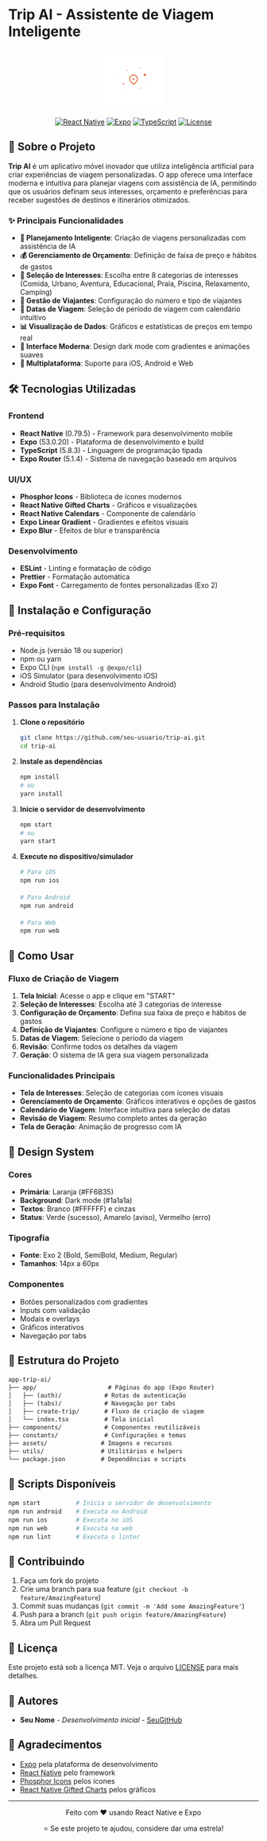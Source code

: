 # Trip AI - Assistente de Viagem Inteligente

<div align="center">
  <img src="assets/images/icon.png" alt="Trip AI Logo" width="120" height="120">
  
  [![React Native](https://img.shields.io/badge/React%20Native-0.79.5-blue.svg)](https://reactnative.dev/)
  [![Expo](https://img.shields.io/badge/Expo-53.0.20-black.svg)](https://expo.dev/)
  [![TypeScript](https://img.shields.io/badge/TypeScript-5.8.3-blue.svg)](https://www.typescriptlang.org/)
  [![License](https://img.shields.io/badge/License-MIT-green.svg)](LICENSE)
</div>

## 📱 Sobre o Projeto

**Trip AI** é um aplicativo móvel inovador que utiliza inteligência artificial para criar experiências de viagem personalizadas. O app oferece uma interface moderna e intuitiva para planejar viagens com assistência de IA, permitindo que os usuários definam seus interesses, orçamento e preferências para receber sugestões de destinos e itinerários otimizados.

### ✨ Principais Funcionalidades

- **🎯 Planejamento Inteligente**: Criação de viagens personalizadas com assistência de IA
- **💰 Gerenciamento de Orçamento**: Definição de faixa de preço e hábitos de gastos
- **🎨 Seleção de Interesses**: Escolha entre 8 categorias de interesses (Comida, Urbano, Aventura, Educacional, Praia, Piscina, Relaxamento, Camping)
- **👥 Gestão de Viajantes**: Configuração do número e tipo de viajantes
- **📅 Datas de Viagem**: Seleção de período de viagem com calendário intuitivo
- **📊 Visualização de Dados**: Gráficos e estatísticas de preços em tempo real
- **🎨 Interface Moderna**: Design dark mode com gradientes e animações suaves
- **📱 Multiplataforma**: Suporte para iOS, Android e Web

## 🛠️ Tecnologias Utilizadas

### Frontend

- **React Native** (0.79.5) - Framework para desenvolvimento mobile
- **Expo** (53.0.20) - Plataforma de desenvolvimento e build
- **TypeScript** (5.8.3) - Linguagem de programação tipada
- **Expo Router** (5.1.4) - Sistema de navegação baseado em arquivos

### UI/UX

- **Phosphor Icons** - Biblioteca de ícones modernos
- **React Native Gifted Charts** - Gráficos e visualizações
- **React Native Calendars** - Componente de calendário
- **Expo Linear Gradient** - Gradientes e efeitos visuais
- **Expo Blur** - Efeitos de blur e transparência

### Desenvolvimento

- **ESLint** - Linting e formatação de código
- **Prettier** - Formatação automática
- **Expo Font** - Carregamento de fontes personalizadas (Exo 2)

## 🚀 Instalação e Configuração

### Pré-requisitos

- Node.js (versão 18 ou superior)
- npm ou yarn
- Expo CLI (`npm install -g @expo/cli`)
- iOS Simulator (para desenvolvimento iOS)
- Android Studio (para desenvolvimento Android)

### Passos para Instalação

1. **Clone o repositório**

   ```bash
   git clone https://github.com/seu-usuario/trip-ai.git
   cd trip-ai
   ```

2. **Instale as dependências**

   ```bash
   npm install
   # ou
   yarn install
   ```

3. **Inicie o servidor de desenvolvimento**

   ```bash
   npm start
   # ou
   yarn start
   ```

4. **Execute no dispositivo/simulador**

   ```bash
   # Para iOS
   npm run ios
   
   # Para Android
   npm run android
   
   # Para Web
   npm run web
   ```

## 📱 Como Usar

### Fluxo de Criação de Viagem

1. **Tela Inicial**: Acesse o app e clique em "START"
2. **Seleção de Interesses**: Escolha até 3 categorias de interesse
3. **Configuração de Orçamento**: Defina sua faixa de preço e hábitos de gastos
4. **Definição de Viajantes**: Configure o número e tipo de viajantes
5. **Datas de Viagem**: Selecione o período da viagem
6. **Revisão**: Confirme todos os detalhes da viagem
7. **Geração**: O sistema de IA gera sua viagem personalizada

### Funcionalidades Principais

- **Tela de Interesses**: Seleção de categorias com ícones visuais
- **Gerenciamento de Orçamento**: Gráficos interativos e opções de gastos
- **Calendário de Viagem**: Interface intuitiva para seleção de datas
- **Revisão de Viagem**: Resumo completo antes da geração
- **Tela de Geração**: Animação de progresso com IA

## 🎨 Design System

### Cores

- **Primária**: Laranja (#FF6B35)
- **Background**: Dark mode (#1a1a1a)
- **Textos**: Branco (#FFFFFF) e cinzas
- **Status**: Verde (sucesso), Amarelo (aviso), Vermelho (erro)

### Tipografia

- **Fonte**: Exo 2 (Bold, SemiBold, Medium, Regular)
- **Tamanhos**: 14px a 60px

### Componentes

- Botões personalizados com gradientes
- Inputs com validação
- Modais e overlays
- Gráficos interativos
- Navegação por tabs

## 📁 Estrutura do Projeto

```
app-trip-ai/
├── app/                    # Páginas do app (Expo Router)
│   ├── (auth)/            # Rotas de autenticação
│   ├── (tabs)/            # Navegação por tabs
│   ├── create-trip/       # Fluxo de criação de viagem
│   └── index.tsx          # Tela inicial
├── components/            # Componentes reutilizáveis
├── constants/             # Configurações e temas
├── assets/               # Imagens e recursos
├── utils/                # Utilitários e helpers
└── package.json          # Dependências e scripts
```

## 🔧 Scripts Disponíveis

```bash
npm start          # Inicia o servidor de desenvolvimento
npm run android    # Executa no Android
npm run ios        # Executa no iOS
npm run web        # Executa na web
npm run lint       # Executa o linter
```

## 🤝 Contribuindo

1. Faça um fork do projeto
2. Crie uma branch para sua feature (`git checkout -b feature/AmazingFeature`)
3. Commit suas mudanças (`git commit -m 'Add some AmazingFeature'`)
4. Push para a branch (`git push origin feature/AmazingFeature`)
5. Abra um Pull Request

## 📄 Licença

Este projeto está sob a licença MIT. Veja o arquivo [LICENSE](LICENSE) para mais detalhes.

## 👥 Autores

- **Seu Nome** - *Desenvolvimento inicial* - [SeuGitHub](https://github.com/seu-usuario)

## 🙏 Agradecimentos

- [Expo](https://expo.dev/) pela plataforma de desenvolvimento
- [React Native](https://reactnative.dev/) pelo framework
- [Phosphor Icons](https://phosphoricons.com/) pelos ícones
- [React Native Gifted Charts](https://github.com/Abhinandan-Kushwaha/react-native-gifted-charts) pelos gráficos

---

<div align="center">
  <p>Feito com ❤️ usando React Native e Expo</p>
  <p>⭐ Se este projeto te ajudou, considere dar uma estrela!</p>
</div>
